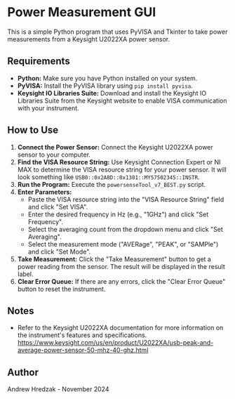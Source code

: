 # Power Measurement GUI

This is a simple Python program that uses PyVISA and Tkinter to take power measurements from a Keysight U2022XA power sensor.

## Requirements

* **Python:**  Make sure you have Python installed on your system.
* **PyVISA:** Install the PyVISA library using `pip install pyvisa`.
* **Keysight IO Libraries Suite:**  Download and install the Keysight IO Libraries Suite from the Keysight website to enable VISA communication with your instrument.

## How to Use

1.  **Connect the Power Sensor:** Connect the Keysight U2022XA power sensor to your computer.
2.  **Find the VISA Resource String:** Use Keysight Connection Expert or NI MAX to determine the VISA resource string for your power sensor. It will look something like `USB0::0x2A8D::0x1301::MY57502345::INSTR`.
3.  **Run the Program:** Execute the `powersenseTool_v7_BEST.py` script.
4.  **Enter Parameters:**
    *   Paste the VISA resource string into the "VISA Resource String" field and click "Set VISA".
    *   Enter the desired frequency in Hz (e.g., "1GHz") and click "Set Frequency".
    *   Select the averaging count from the dropdown menu and click "Set Averaging".
    *   Select the measurement mode ("AVERage", "PEAK", or "SAMPle") and click "Set Mode".
5.  **Take Measurement:** Click the "Take Measurement" button to get a power reading from the sensor. The result will be displayed in the result label.
6.  **Clear Error Queue:** If there are any errors, click the "Clear Error Queue" button to reset the instrument.

## Notes

*   Refer to the Keysight U2022XA documentation for more information on the instrument's features and specifications.
https://www.keysight.com/us/en/product/U2022XA/usb-peak-and-average-power-sensor-50-mhz-40-ghz.html


## Author

Andrew Hredzak - November 2024